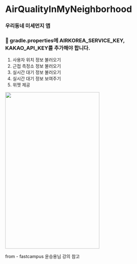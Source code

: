 # AirQualityInMyNeighborhood
### 우리동네 미세먼지 앱

###   <p>📢 gradle.properties에 AIRKOREA_SERVICE_KEY, KAKAO_API_KEY를 추가해야 합니다.</p>

1. 사용자 위치 정보 불러오기
2. 근접 측정소 정보 불러오기
3. 실시간 대기 정보 불러오기
4. 실시간 대기 정보 보여주기
5. 위젯 제공

<img src="https://user-images.githubusercontent.com/63052973/132801762-7a47aeb7-4d51-4066-9bc5-1ac7204fcbd9.jpg" width="300" height="500"/>

from - fastcampus 윤승용님 강의 참고

